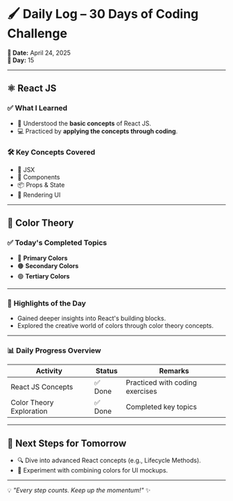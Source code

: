 # 🖌️ Daily Log – 30 Days of Coding Challenge  

**📅 Date:** April 24, 2025  
**🔢 Day:** 15  

---

## ⚛️ React JS  
### ✅ **What I Learned**  
- 🧠 Understood the **basic concepts** of React JS.  
- 💻 Practiced by **applying the concepts through coding**.  

### 🛠️ **Key Concepts Covered**  
- 📜 JSX  
- 🧩 Components  
- 📦 Props & State  
- 🎨 Rendering UI  

---

## 🎨 Color Theory  
### ✅ **Today's Completed Topics**  
- 🔴 **Primary Colors**  
- 🟠 **Secondary Colors**  
- 🟢 **Tertiary Colors**  

---

### 🌟 **Highlights of the Day**  
- Gained deeper insights into React's building blocks.  
- Explored the creative world of colors through color theory concepts.  

---

### 📊 **Daily Progress Overview**  
| **Activity**               | **Status** | **Remarks**                     |  
|----------------------------|------------|----------------------------------|  
| React JS Concepts          | ✅ Done     | Practiced with coding exercises |  
| Color Theory Exploration   | ✅ Done     | Completed key topics            |  

---

## 🚀 **Next Steps for Tomorrow**  
- 🔍 Dive into advanced React concepts (e.g., Lifecycle Methods).  
- 🎨 Experiment with combining colors for UI mockups.  

---

💡 _"Every step counts. Keep up the momentum!"_ ✨  